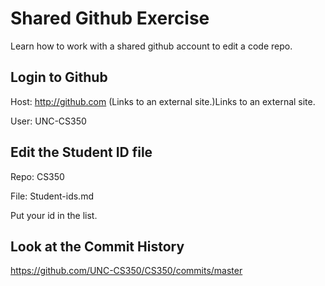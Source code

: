 # Shared Github Exercise

Learn how to work with a shared github account to edit a code repo.


## Login to Github

Host:  http://github.com (Links to an external site.)Links to an external site.

User: UNC-CS350


## Edit the Student ID file

Repo: CS350

File: Student-ids.md

Put your id in the list.


## Look at the Commit History

https://github.com/UNC-CS350/CS350/commits/master